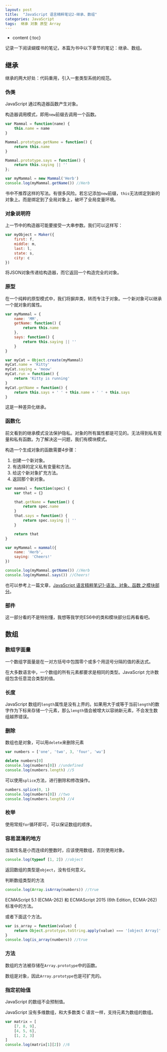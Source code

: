 ```yaml
---
layout: post
title:  "JavaScript 语言精粹笔记2-继承、数组"
categories: JavaScript
tags:  继承 对象 原型 Array 
---
```


* content
{:toc}

记录一下阅读蝴蝶书的笔记，本篇为书中以下章节的笔记：继承、数组。

## 继承

继承的两大好处：代码重用，引入一套类型系统的规范。

### 伪类

JavaScript 通过构造器函数产生对象。

构造器调用模式，即用`new`前缀去调用一个函数。





```js
var Mammal = function(name) {
    this.name = name
}

Mammal.prototype.getName = function() {
    return this.name
}

Mammal.prototype.says = function() {
    return this.saying || ''
};

var myMammal = new Mammal('Herb')
console.log(myMammal.getName()) //Herb
```

书中不推荐这样的写法。有很多风险。若忘记添加`new`前缀，`this`无法绑定到新的对象上。而是绑定到了全局对象上，破坏了全局变量环境。

### 对象说明符

上一节中的构造器可能要接受一大串参数。我们可以这样写：

```js
var myObject = Maker({
    first: f,
    middle: m,
    last: l,
    state: s,
    city: c
})
```

将JSON对象传递给构造器，而它返回一个构造完全的对象。

### 原型

在一个纯粹的原型模式中，我们将摒弃类，转而专注于对象。一个新对象可以继承一个就对象的属性。

```js
var myMammal = {
    name: 'MM',
    getName: function() {
        return this.name
    },
    says: function() {
        return this.saying || ''
    }
}

var myCat = Object.create(myMammal)
myCat.name = 'Kitty'
myCat.saying = 'meow'
myCat.run = function() {
    return 'Kitty is running'
}
myCat.getName = function() {
    return this.says + ' ' + this.name + ' ' + this.says
}
```

这是一种差异化继承。

### 函数化

前文看到的继承模式没法保护隐私。对象的所有属性都是可见的。无法得到私有变量和私有函数。为了解决这一问题，我们有模块模式。

构造一个生成对象的函数需要4步骤：

1. 创建一个新对象。
2. 有选择的定义私有变量和方法。
3. 给这个新对象扩充方法。
4. 返回那个新对象。

```js
var mammal = function(spec) {
    var that = {}

    that.getName = function() {
        return spec.name
    }
    that.says = function() {
        return spec.saying || ''
    }

    return that
}

var myMammal = mammal({
    name: 'Herb',
    saying: 'Cheers!'
})

console.log(myMammal.getName()) //Herb
console.log(myMammal.says()) //Cheers!
```

也可以参考上一篇文章，[JavaScript 语言精粹笔记1-语法、对象、函数 之模块部分](http://gaohaoyang.github.io/2016/06/07/JavaScript-good-parts-note1/#section-34)。

### 部件

这一部分看的不是特别懂，我想等我学完ES6中的类和模块部分后再看看吧。

## 数组

### 数组字面量

一个数组字面量是在一对方括号中包围零个或多个用逗号分隔的值的表达式。

在大多数语言中，一个数组的所有元素都要求是相同的类型。JavaScript 允许数组包含任意混合类型的值。

### 长度

JavaScript 数组的`length`属性是没有上界的。如果用大于或等于当前`length`的数字作为下标来存储一个元素，那么`length`值会被增大以容纳新元素，不会发生数组越界错误。

### 删除

数组也是对象，可以用`delete`来删除元素

```js
var numbers = ['one', 'two', 3, 'four', 'wu']

delete numbers[0]
console.log(numbers[0]) //undefined
console.log(numbers.length) //5
```

可以使用`splice`方法，进行删除和修改操作。

```js
numbers.splice(0, 1)
console.log(numbers[0]) //two
console.log(numbers.length) //4
```

### 枚举

使用常规`for`循环即可，可以保证数组的顺序。

### 容易混淆的地方

当属性名是小而连续的整数时，应该使用数组，否则使用对象。

```js
console.log(typeof [1, 2]) //object
```

返回数组的类型是`object`，没有任何意义。

判断数组类型的方法

```js
console.log(Array.isArray(numbers)) //true
```
ECMAScript 5.1 (ECMA-262) 和 ECMAScript 2015 (6th Edition, ECMA-262) 标准中的方法。

或者下面这个方法。
```js
var is_array = function(value) {
    return Object.prototype.toString.apply(value) === '[object Array]'
}
console.log(is_array(numbers)) //true
```

### 方法

数组的方法被存储在`Array.prototype`中的函数。

数组是对象，因此`Array.prototype`也是可扩充的。

### 指定初始值

JavaScript 的数组不会预制值。

JavaScript 没有多维数组，和大多数类 C 语言一样，支持元素为数组的数组。

```js
var matrix = [
    [7, 8, 9],
    [4, 5, 6],
    [1, 2, 3]
]
console.log(matrix[1][2]) //6
```

